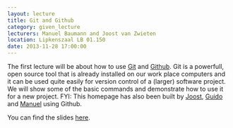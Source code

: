 ```yaml
---
layout: lecture
title: Git and Github
category: given_lecture
lecturers: Manuel Baumann and Joost van Zwieten
location: Lipkenszaal LB 01.150
date: 2013-11-28 17:00:00
---
```


The first lecture will be about how to use [Git] and [Github].  Git is a
powerfull, open source tool that is already installed on our work place
computers and it can be used quite easily for version control of a (larger)
software project.  We will show some of the basic commands and demonstrate how
to use it for a new project.  FYI: This homepage has also been built by
[Joost], [Guido] and [Manuel] using Github.

You can find the slides [here](/presentations/git/git_final.pdf).


[Git]: http://git-scm.com
[Github]: https://github.com
[Joost]: https://github.com/joostvanzwieten
[Guido]: https://github.com/guidooud
[Manuel]: https://github.com/ManuelMBaumann
